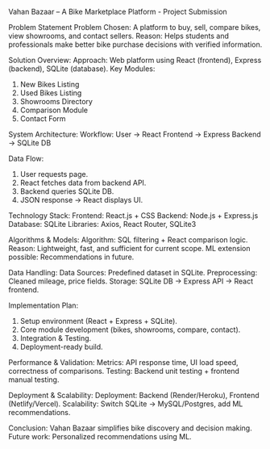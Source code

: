 Vahan Bazaar –  A Bike Marketplace Platform - Project Submission

Problem Statement
Problem Chosen: A platform to buy, sell, compare bikes, view showrooms, and contact sellers.
Reason: Helps students and professionals make better bike purchase decisions with verified information.

Solution Overview:
Approach: Web platform using React (frontend), Express (backend), SQLite (database).
Key Modules:
1. New Bikes Listing
2. Used Bikes Listing
3. Showrooms Directory
4. Comparison Module
5. Contact Form

System Architecture:
Workflow: User → React Frontend → Express Backend → SQLite DB

Data Flow:
1. User requests page.
2. React fetches data from backend API.
3. Backend queries SQLite DB.
4. JSON response → React displays UI.

Technology Stack:
Frontend: React.js + CSS
Backend: Node.js + Express.js
Database: SQLite
Libraries: Axios, React Router, SQLite3


Algorithms & Models:
Algorithm: SQL filtering + React comparison logic.
Reason: Lightweight, fast, and sufficient for current scope.
ML extension possible: Recommendations in future.

Data Handling:
Data Sources: Predefined dataset in SQLite.
Preprocessing: Cleaned mileage, price fields.
Storage: SQLite DB → Express API → React frontend.

Implementation Plan:
1. Setup environment (React + Express + SQLite).
2. Core module development (bikes, showrooms, compare, contact).
3. Integration & Testing.
4. Deployment-ready build.

Performance & Validation:
Metrics: API response time, UI load speed, correctness of comparisons.
Testing: Backend unit testing + frontend manual testing.

Deployment & Scalability:
Deployment: Backend (Render/Heroku), Frontend (Netlify/Vercel).
Scalability: Switch SQLite → MySQL/Postgres, add ML recommendations.

Conclusion:
Vahan Bazaar simplifies bike discovery and decision making.
Future work: Personalized recommendations using ML.
